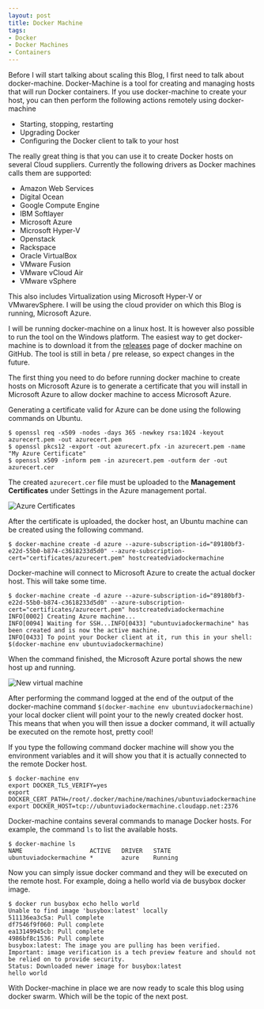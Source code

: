 ```yaml
---
layout: post
title: Docker Machine
tags:
- Docker
- Docker Machines
- Containers
---
```


Before I will start talking about scaling this Blog, I first need to talk about docker-machine. Docker-Machine is a tool for creating and managing hosts that will run Docker containers. If you use docker-machine to create your host, you can then perform the following actions remotely using docker-machine  

* Starting, stopping, restarting
* Upgrading Docker
* Configuring the Docker client to talk to your host

The really great thing is that you can use it to create Docker hosts on several Cloud suppliers. Currently the following drivers as Docker machines calls them are supported:

* Amazon Web Services
* Digital Ocean
* Google Compute Engine
* IBM Softlayer
* Microsoft Azure
* Microsoft Hyper-V
* Openstack
* Rackspace
* Oracle VirtualBox
* VMware Fusion
* VMware vCloud Air
* VMware vSphere

This also includes Virtualization using Microsoft Hyper-V or VMwarevSphere. I will be using the cloud provider on which this Blog is running, Microsoft Azure.

I will be running docker-machine on a linux host. It is however also possible to run the tool on the Windows platform. The easiest way to get docker-machine is to download it from the [releases](https://github.com/docker/machine/releases) page of docker machine on GitHub. The tool is still in beta / pre release, so expect changes in the future.

The first thing you need to do before running docker machine to create hosts on Microsoft Azure is to generate a certificate that you will install in Microsoft Azure to allow docker machine to access Microsoft Azure.

Generating a certificate valid for Azure can be done using the following commands on Ubuntu.
```
$ openssl req -x509 -nodes -days 365 -newkey rsa:1024 -keyout azurecert.pem -out azurecert.pem
$ openssl pkcs12 -export -out azurecert.pfx -in azurecert.pem -name "My Azure Certificate"
$ openssl x509 -inform pem -in azurecert.pem -outform der -out azurecert.cer
```

The created ```azurecert.cer``` file must be uploaded to the **Management Certificates** under Settings in the Azure management portal. 

![Azure Certificates](../../../img/AzureCertificates.JPG)

After the certificate is uploaded, the docker host, an Ubuntu machine can be created using the following command.
```
$ docker-machine create -d azure --azure-subscription-id="89180bf3-e22d-55b0-b874-c3618233d5d0" --azure-subscription-cert="certificates/azurecert.pem" hostcreatedviadockermachine
```

Docker-machine will connect to Microsoft Azure to create the actual docker host. This will take some time.

```
$ docker-machine create -d azure --azure-subscription-id="89180bf3-e22d-55b0-b874-c3618233d5d0" --azure-subscription-cert="certificates/azurecert.pem" hostcreatedviadockermachine
INFO[0002] Creating Azure machine...
INFO[0094] Waiting for SSH...INFO[0433] "ubuntuviadockermachine" has been created and is now the active machine.
INFO[0433] To point your Docker client at it, run this in your shell: $(docker-machine env ubuntuviadockermachine)
```
When the command finished, the Microsoft Azure portal shows the new host up and running.

![New virtual machine](../../../img/NewlyVirtualMachineViaDockerMacine.JPG)

After performing the command logged at the end of the output of the docker-machine command ```$(docker-machine env ubuntuviadockermachine) ``` your local docker client will point your to the newly created docker host. This means that when you will then issue a docker command, it will actually be executed on the remote host, pretty cool!

If you type the following command docker machine will show you the environment variables and it will show you that it is actually connected to the remote Docker host.

```
$ docker-machine env
export DOCKER_TLS_VERIFY=yes
export DOCKER_CERT_PATH=/root/.docker/machine/machines/ubuntuviadockermachine
export DOCKER_HOST=tcp://ubuntuviadockermachine.cloudapp.net:2376
```

Docker-machine contains several commands to manage Docker hosts. For example, the command ```ls``` to list the available hosts.

```
$ docker-machine ls
NAME                   ACTIVE   DRIVER   STATE
ubuntuviadockermachine *        azure    Running   
```

Now you can simply issue docker command and they will be executed on the remote host. For example, doing a hello world via de busybox docker image.

```
$ docker run busybox echo hello world
Unable to find image 'busybox:latest' locally
511136ea3c5a: Pull complete
df7546f9f060: Pull complete
ea13149945cb: Pull complete
4986bf8c1536: Pull complete
busybox:latest: The image you are pulling has been verified. Important: image verification is a tech preview feature and should not be relied on to provide security.
Status: Downloaded newer image for busybox:latest
hello world
```

With Docker-machine in place we are now ready to scale this blog using docker swarm. Which will be the topic of the next post.